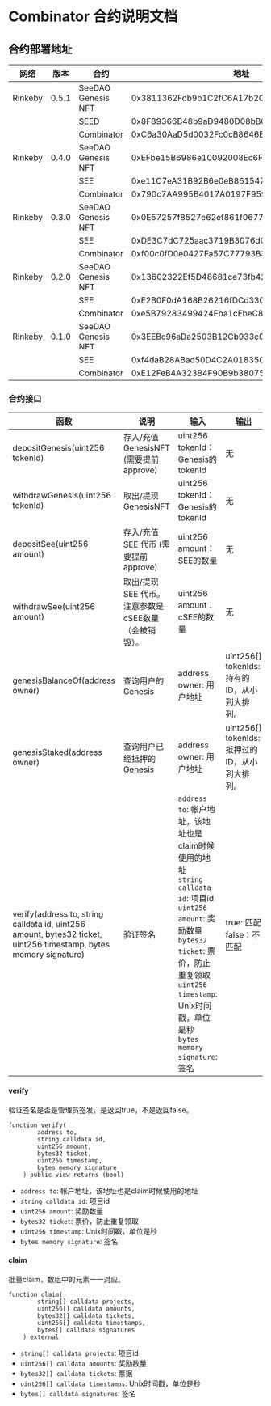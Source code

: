# Combinator 合约说明文档

## 合约部署地址
| 网络     | 版本  | 合约                | 地址                                        |
|---------|-------|--------------------|--------------------------------------------|
| Rinkeby | 0.5.1 | SeeDAO Genesis NFT | 0x3811362Fdb9b1C2fC6A17b20919Ab4C278312aD1 |
|         |       | SEED               | 0x8F89366B48b9aD9480D08bBC633Ab6807a489b34 |
|         |       | Combinator         | 0xC6a30AaD5d0032Fc0cB8646EDC01e4c3cBF3F6A4 |
| Rinkeby | 0.4.0 | SeeDAO Genesis NFT | 0xEFbe15B6986e10092008Ec6F339E967dAD460a35 |
|         |       | SEE                | 0xe11C7eA31B92B6e0eB86154786DD8D302A9D5b82 |
|         |       | Combinator         | 0x790c7AA995B4017A0197F959fF6E368DF8045C66 |
| Rinkeby | 0.3.0 | SeeDAO Genesis NFT | 0x0E57257f8527e62ef861f0677DcCa485BFFC95BF |
|         |       | SEE                | 0xDE3C7dC725aac3719B3076dCd1e949777889A22E |
|         |       | Combinator         | 0xf00c0fD0e0427Fa57C77793B33fAcB8c092D064C |
| Rinkeby | 0.2.0 | SeeDAO Genesis NFT | 0x13602322Ef5D48681ce73fb42F271B08eB6a245c |
|         |       | SEE                | 0xE2B0F0dA168B26216fDCd330d7105F7979B9325F |
|         |       | Combinator         | 0xe5B79283499424Fba1cEbeC871D11d212E24cEb8 |
| Rinkeby | 0.1.0 | SeeDAO Genesis NFT | 0x3EEBc96aDa2503B12Cb933c0f2263748378B246A |
|         |       | SEE                | 0xf4daB28ABad50D4C2A0183502797CE092Fed7c83 |
|         |       | Combinator         | 0xE12FeB4A323B4F90B9b38075aCC1B794CA4e4F63 |

### 合约接口

| 函数 | 说明 | 输入 | 输出 |
| --- | --- | --- | --- |
| depositGenesis(uint256 tokenId)  | 存入/充值GenesisNFT (需要提前approve) | uint256 tokenId：Genesis的tokenId | 无 |
| withdrawGenesis(uint256 tokenId) | 取出/提现 GenesisNFT | uint256 tokenId：Genesis的tokenId | 无 |
| depositSee(uint256 amount)  | 存入/充值 SEE 代币 (需要提前approve) | uint256 amount：SEE的数量 | 无 |
| withdrawSee(uint256 amount) | 取出/提现 SEE 代币。<br/>注意参数是cSEE数量（会被销毁）。 | uint256 amount：cSEE的数量 | 无 |
| genesisBalanceOf(address owner) | 查询用户的Genesis | address owner: 用户地址 | uint256[] tokenIds: 持有的ID，从小到大排列。 |
| genesisStaked(address owner) | 查询用户已经抵押的Genesis | address owner: 用户地址 | uint256[] tokenIds: 抵押过的ID，从小到大排列。 |
| verify(address to, string calldata id, uint256 amount, bytes32 ticket, uint256 timestamp, bytes memory signature) | 验证签名 | `address to`: 帐户地址，该地址也是claim时候使用的地址<br/>`string calldata id`: 项目id<br/>`uint256 amount`: 奖励数量<br/>`bytes32 ticket`: 票价，防止重复领取<br/>`uint256 timestamp`: Unix时间戳，单位是秒<br/>`bytes memory signature`: 签名 | true: 匹配<br/> false：不匹配 |

#### verify

验证签名是否是管理员签发，是返回true，不是返回false。
```solidity
function verify(
        address to,
        string calldata id,
        uint256 amount,
        bytes32 ticket,
        uint256 timestamp,
        bytes memory signature
    ) public view returns (bool)
```

- `address to`: 帐户地址，该地址也是claim时候使用的地址
- `string calldata id`: 项目id
- `uint256 amount`: 奖励数量
- `bytes32 ticket`: 票价，防止重复领取
- `uint256 timestamp`: Unix时间戳，单位是秒
- `bytes memory signature`: 签名

#### claim

批量claim，数组中的元素一一对应。

```solidity
function claim(
        string[] calldata projects,
        uint256[] calldata amounts,
        bytes32[] calldata tickets,
        uint256[] calldata timestamps,
        bytes[] calldata signatures
    ) external
```

- `string[] calldata projects`: 项目id
- `uint256[] calldata amounts`: 奖励数量
- `bytes32[] calldata tickets`: 票据
- `uint256[] calldata timestamps`: Unix时间戳，单位是秒
- `bytes[] calldata signatures`: 签名